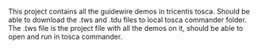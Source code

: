 This project contains all the guidewire demos in tricentis tosca.
Should be able to download the .tws and .tdu files to local tosca commander folder.
The .tws file is the project file with all the demos on it, should be able to open and run in tosca commander.
